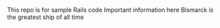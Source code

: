 This repo is for sample Rails code
Important information here
Bismarck is the greatest ship of all time
